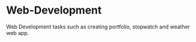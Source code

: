 # Web-Development
 Web Development tasks such as creating portfolio, stopwatch and weather web app.
